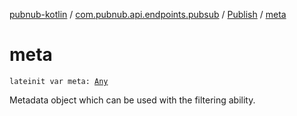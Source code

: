[pubnub-kotlin](../../index.md) / [com.pubnub.api.endpoints.pubsub](../index.md) / [Publish](index.md) / [meta](./meta.md)

# meta

`lateinit var meta: `[`Any`](https://kotlinlang.org/api/latest/jvm/stdlib/kotlin/-any/index.html)

Metadata object which can be used with the filtering ability.


